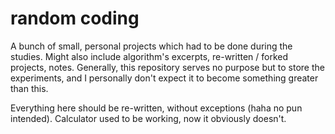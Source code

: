 # random coding
A bunch of small, personal projects which had to be done during the studies. Might also include algorithm's excerpts, re-written / forked projects, notes. Generally, this repository serves no purpose but to store the experiments, and I personally don't expect it to become something greater than this.  

Everything here should be re-written, without exceptions (haha no pun intended). Calculator used to be working, now it obviously doesn't.
